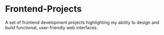 # Frontend-Projects
A set of frontend development projects highlighting my ability to design and build functional, user-friendly web interfaces.
